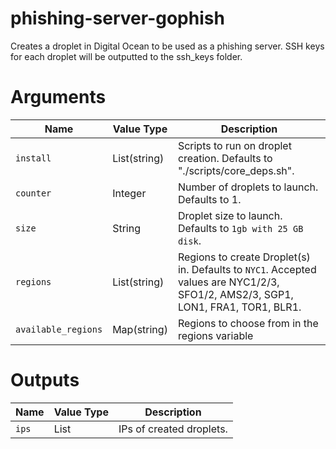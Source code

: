 # phishing-server-gophish

Creates a droplet in Digital Ocean to be used as a phishing server. SSH keys for each droplet will be outputted to the ssh_keys folder.

# Arguments

| Name                      | Value Type   | Description
|---------------------------| ------------ | -----------
|`install`                  | List(string)         | Scripts to run on droplet creation. Defaults to "./scripts/core_deps.sh".
|`counter`                  | Integer      | Number of droplets to launch. Defaults to 1.
|`size`                     | String       | Droplet size to launch. Defaults to `1gb with 25 GB disk`.
|`regions`                  | List(string) | Regions to create Droplet(s) in. Defaults to `NYC1`. Accepted values are NYC1/2/3, SFO1/2, AMS2/3, SGP1, LON1, FRA1, TOR1, BLR1.
|`available_regions`        | Map(string)  | Regions to choose from in the regions variable


# Outputs

| Name                      | Value Type | Description
|---------------------------| ---------- | -----------
|`ips`                      | List      | IPs of created droplets.

